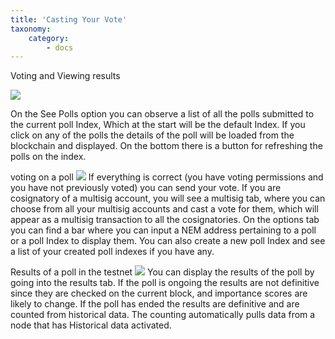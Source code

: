 ```yaml
---
title: 'Casting Your Vote'
taxonomy:
    category:
        - docs
---
```


Voting and Viewing results

![](https://cdn-images-1.medium.com/max/800/1*MOQytjsc4jLbSElcUVxPWg.png)

On the See Polls option you can observe a list of all the polls submitted to the current poll Index, Which at the start will be the default Index. If you click on any of the polls the details of the poll will be loaded from the blockchain and displayed. On the bottom there is a button for refreshing the polls on the index.

voting on a poll
![](https://cdn-images-1.medium.com/max/800/1*cKHybiTHhN9MsXcq3Sz4Gg.png)
If everything is correct (you have voting permissions and you have not previously voted) you can send your vote.
If you are cosignatory of a multisig account, you will see a multisig tab, where you can choose from all your multisig accounts and cast a vote for them, which will appear as a multisig transaction to all the cosignatories.
On the options tab you can find a bar where you can input a NEM address pertaining to a poll or a poll Index to display them. You can also create a new poll Index and see a list of your created poll indexes if you have any.

Results of a poll in the testnet
![](https://cdn-images-1.medium.com/max/800/1*hkhMxDG-Y0FPPLuIg-v5-Q.png)
You can display the results of the poll by going into the results tab. If the poll is ongoing the results are not definitive since they are checked on the current block, and importance scores are likely to change.
If the poll has ended the results are definitive and are counted from historical data. The counting automatically pulls data from a node that has Historical data activated.